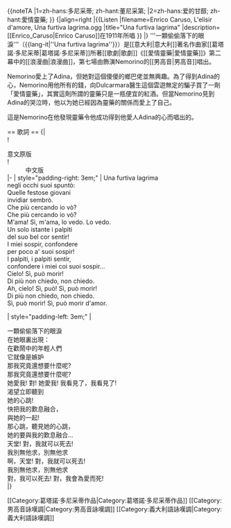 {{noteTA
|1=zh-hans:多尼采蒂; zh-hant:董尼采第;
|2=zh-hans:爱的甘醇; zh-hant:愛情靈藥;
}}
{|align=right
|{{Listen
|filename=Enrico Caruso,  L'elisir d'amore, Una furtiva lagrima.ogg
|title="Una furtiva lagrima"
|description=[[Enrico_Caruso|Enrico Caruso]]在1911年所唱
}}
|}
'''一顆偷偷落下的眼淚'''（{{lang-it|''Una furtiva lagrima''}}）是[[意大利|意大利]]著名作曲家[[葛塔諾·多尼采蒂|葛塔諾·多尼采蒂]]所著[[歌劇|歌劇]]《[[愛情靈藥|愛情靈藥]]》第二幕中的[[浪漫曲|浪漫曲]]，第七場由飾演Nemorino的[[男高音|男高音]]唱出。

Nemorino愛上了Adina，但她對這個傻傻的鄉巴佬並無興趣。為了得到Adina的心，Nemorino用他所有的錢，向Dulcarmara醫生這個雲遊無定的騙子買了一劑「愛情靈藥」，其實這劑所謂的靈藥只是一瓶便宜的紅酒。但當Nemorino見到Adina的哭泣時，他以为她已經因為靈藥的關係而愛上了自己。

這是Nemorino在他發現靈藥令他成功得到他愛人Adina的心而唱出的。

== 歌詞 ==
{|  
! <div style='text-align: left; direction: ltr; margin-left: 0em;'>
意文原版</div>
! <div style='text-align: left; direction: ltr; margin-left: 3em;'>
中文版</div>
|- 
|  style="padding-right: 3em;" |
Una furtiva lagrima<br />
negli occhi suoi spuntò:<br />
Quelle festose giovani<br />
invidiar sembrò.<br />
Che più cercando io vò?<br />
Che più cercando io vò?<br />
M'ama! Sì, m'ama, lo vedo. Lo vedo.<br />
Un solo istante i palpiti<br />
del suo bel cor sentir!<br />
I miei sospir, confondere<br />
per poco a' suoi sospir!<br />
I palpiti, i palpiti sentir,<br />
confondere i miei coi suoi sospir...<br />
Cielo! Sì, può morir!<br />
Di più non chiedo, non chiedo.<br />
Ah, cielo! Sì, può! Sì, può morir!<br />
Di più non chiedo, non chiedo.<br />
Sì, può morir! Sì, può morir d'amor.<br />

|  style="padding-left: 3em;" |

一顆偷偷落下的眼淚<br />
在她眼裏出現：<br />
在歡鬧中的年輕人們<br />
它就像是嫉妒<br />
那我究竟還想要什麼呢?<br />
那我究竟還想要什麼呢?<br />
她愛我! 對! 她愛我! 我看見了，我看見了!<br />
渴望立即聽到<br />
她的心跳!<br />
快把我的歎息融合，<br />
與她的一起!<br />
那心跳，聽見她的心跳，<br />
她的要與我的歎息融合...<br />
天堂! 對，我就可以死去!<br />
我別無他求，別無他求<br />
啊，天堂! 對，我就可以死去!<br />
我別無他求，別無他求<br />
對，我可以死去! 對，我會為愛而死!<br />
|}

[[Category:葛塔諾·多尼采蒂作品|Category:葛塔諾·多尼采蒂作品]]
[[Category:男高音詠嘆調|Category:男高音詠嘆調]]
[[Category:義大利語詠嘆調|Category:義大利語詠嘆調]]